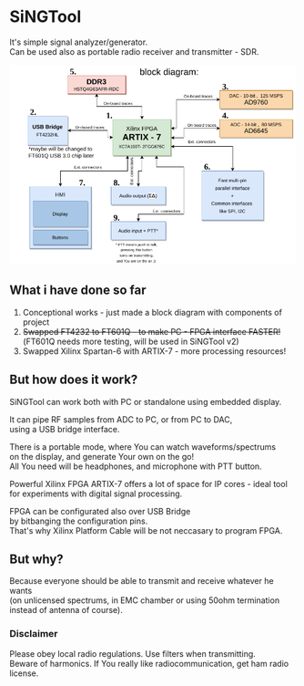 # SiNGTool
It's simple signal analyzer/generator.  
Can be used also as portable radio receiver and transmitter - SDR.


![Block diagram of SiNGTool](block-diagram.png)


## What i have done so far
1. Conceptional works - just made a block diagram with components of project
2. ~~Swapped FT4232 to FT601Q - to make PC - FPGA interface FASTER!~~(FT601Q needs more testing, will be used in SiNGTool v2)
3. Swapped Xilinx Spartan-6 with ARTIX-7 - more processing resources! 

## But how does it work?
SiNGTool can work both with PC or standalone using embedded display.

It can pipe RF samples from ADC to PC, or from PC to DAC,  
using a USB  bridge interface.

There is a portable mode, where You can watch waveforms/spectrums  
on the display, and generate Your own on the go!  
All You need will be headphones, and microphone with PTT button.

Powerful Xilinx FPGA ARTIX-7 offers a lot of space for IP cores - ideal tool  
for experiments with digital signal processing.

FPGA can be configurated also over USB Bridge  
by bitbanging the configuration pins.  
That's why Xilinx Platform Cable will be not neccasary to program FPGA.  


## But why?

Because everyone should be able to transmit and receive whatever he wants  
(on unlicensed spectrums, in EMC chamber or using 50ohm termination instead of antenna of course).

### Disclaimer
Please obey local radio regulations. Use filters when transmitting.  
Beware of harmonics. If You really like radiocommunication, get ham radio license.
